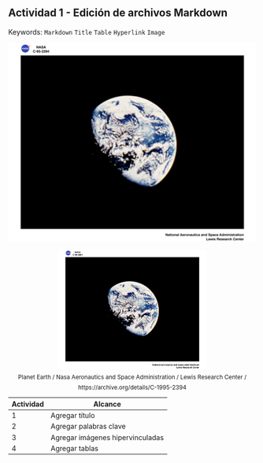## Actividad 1 - Edición de archivos Markdown  
Keywords: `Markdown` `Title` `Table` `Hyperlink` `Image`

![NASA - Planet Earth](Graph/1995_02394.jpg)

<div align="center">
<img alt="NASA - Planet Earth" src="Graph/1995_02394.jpg" width="60%"><br>
<sub>Planet Earth / Nasa Aeronautics and Space Administration / Lewis Research Center / https://archive.org/details/C-1995-2394</sub>
</div>

| Actividad | Alcance                          |
|-----------|----------------------------------|
| 1         | Agregar título                   |
| 2         | Agregar palabras clave           |
| 3         | Agregar imágenes hipervinculadas |
| 4         | Agregar tablas                   |


